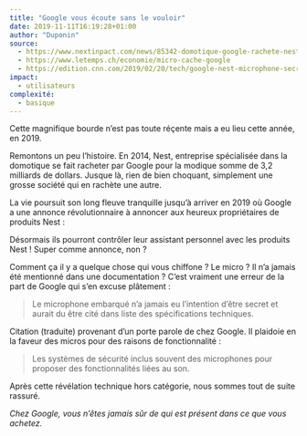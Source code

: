 ```yaml
---
title: "Google vous écoute sans le vouloir"
date: 2019-11-11T16:19:28+01:00
author: "Duponin"
source:
  - https://www.nextinpact.com/news/85342-domotique-google-rachete-nest-pour-32-milliards-dollars.htm
  - https://www.letemps.ch/economie/micro-cache-google
  - https://edition.cnn.com/2019/02/20/tech/google-nest-microphone-secret/index.html
impact:
  - utilisateurs
complexité:
  - basique
---
```


Cette magnifique bourde n’est pas toute réçente mais a eu lieu cette
année, en 2019.

Remontons un peu l’histoire. En 2014, Nest, entreprise spécialisée dans
la domotique se fait racheter par Google pour la modique somme de 3,2
milliards de dollars. Jusque là, rien de bien choquant, simplement une
grosse société qui en rachète une autre.

La vie poursuit son long fleuve tranquille jusqu’à arriver en 2019 où
Google a une annonce révolutionnaire à annoncer aux heureux
propriétaires de produits Nest :

Désormais ils pourront contrôler leur assistant personnel avec les
produits Nest \! Super comme annonce, non ?

Comment ça il y a quelque chose qui vous chiffone ? Le micro ? Il n’a
jamais été mentionné dans une documentation ? C’est vraiment une erreur
de la part de Google qui s’en excuse plâtement :

> Le microphone embarqué n’a jamais eu l’intention d’être secret et
> aurait du être cité dans liste des spécifications techniques.

Citation (traduite) provenant d’un porte parole de chez Google. Il
plaidoie en la faveur des micros pour des raisons de fonctionnalité :

> Les systèmes de sécurité inclus souvent des microphones pour proposer
> des fonctionnalités liées au son.

Après cette révélation technique hors catégorie, nous sommes tout de
suite rassuré.

*Chez Google, vous n’êtes jamais sûr de qui est présent dans ce que vous
achetez.*
